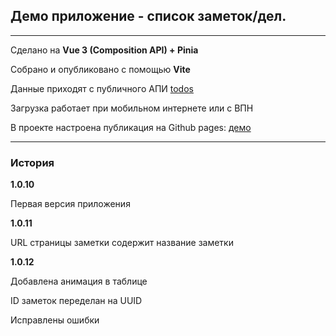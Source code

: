 ## Демо приложение - список заметок/дел.

---
Сделано на **Vue 3 (Composition API) + Pinia**

Собрано и опубликовано с помощью **Vite**

Данные приходят с публичного АПИ [todos](https://jsonplaceholder.typicode.com/todos)

Загрузка работает при мобильном интернете или с ВПН


В проекте настроена публикация на Github pages:
[демо](https://shaker777.github.io/notes-demo-app/)

---
### История
**1.0.10**

Первая версия приложения

**1.0.11**

URL страницы заметки содержит название заметки

**1.0.12**

Добавлена анимация в таблице

ID заметок переделан на UUID

Исправлены ошибки